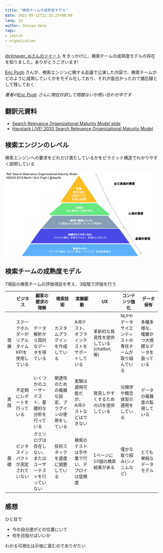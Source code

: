 ```yaml
---
title: "検索チームの成熟度モデル"
date: 2021-05-12T22:33:23+09:00
lang: ja
author: Shunya Ueta
tags:
- search
- organization
---
```


[@rilmayer_jpさんのツイート](https://twitter.com/rilmayer_jp/status/1348151389298454528) をきっかけに、検索チームの成熟度モデルの存在を知りました。ありがとうございます!

[Eric Pugh](https://twitter.com/dep4b) さんが、検索エンジンに関する会議で公演した内容で、検索チームがどのように成熟していくかをモデル化しており、それが面白かったので備忘録として残しておく

_著者の[Eric Pugh](https://twitter.com/dep4b) さんに現在抄訳して問題ないか問い合わせ中です_
## 翻訳元資料

- [Search Relevance Organizational Maturity Model slide](https://mices.co/mices2019/slides/pugh_search-organizational-maturity-model.pdf)
- [Haystack LIVE! 2020 Search Relevance Organizational Maturity Model](https://youtu.be/i1M2eUMXXQY)

## 検索エンジンのレベル

検索エンジンへの要求をどれだけ満たしているかをピラミッド構造でわかりやすく説明している

![翻訳 検索チームの成熟度モデル - Search Relevance Organizational Maturity Model MICES 2019 Berlin _ Eric Pugh _ @dep4b-(1).png](/posts/2021-05-12/images/1.png)

## 検索チームの成熟度モデル

7項目の検索チームの評価項目を考え、3段階で評価を行う

|   | ビジネス  | 顧客の要求の理解  | 検索技術  | 実験駆動  | UX  | コンテンツ強化  | データ保有  |
|---|---|---|---|---|---|---|---|
|  発展 |  ステークホルダーがリアルタイムKPIを使用している | データ解析から質的なデータを得ている  | カスタムプラグインを作成している  |  A/Bテスト、オフラインテストをサポートしている | 革新的な発見性を提供している(chatbot, 等)  |  NLPやデータサイエンティストの専任チームが取り組んでいる | 多種多様な、複雑かつ大規模なデータを扱っている |
|  実践 |  不定期にレポートを行っている | いくつかのユーザーテスト、基礎的な分析を行っている  | 関連性のための複雑な設定、プラグインの使用をしている | 実験は適用可能だが、A/Bテストなどはできない  | 発見しやすくするためのUIを提供している | 分類学や概念体型の適用をしている  |  データの複雑度の監視している |
|  基礎 | ビジネスインパクトが測定されていない  | クエリログは存在しない、またはユーザーテストを行っていない  | 技術スタックを適度に調整している  |  検索のテストは手作業で行い、デプロイは低頻度 | 1ページに10個の検索結果がある  | 僅かな取り組み(シノニムなど)  | とても単純なデータモデル  |

## 感想

ひと目で

- 今の自分達がどの位置にいて
- 何を目指せばいいか

わかる可視化は示唆に富むのでありがたい
